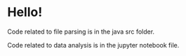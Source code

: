 # Hello!

Code related to file parsing is in the java src folder.

Code related to data analysis is in the jupyter notebook file.
